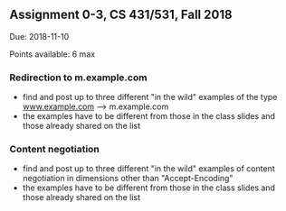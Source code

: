 ## Assignment 0-3, CS 431/531, Fall 2018

Due: 2018-11-10

Points available: 6 max

### Redirection to m.example.com

* find and post up to three different "in the wild" examples of the type www.example.com --> m.example.com
* the examples have to be different from those in the class slides and those already shared on the list

### Content negotiation

* find and post up to three different "in the wild" examples of content negotiation in dimensions other than "Accept-Encoding"
* the examples have to be different from those in the class slides and those already shared on the list



